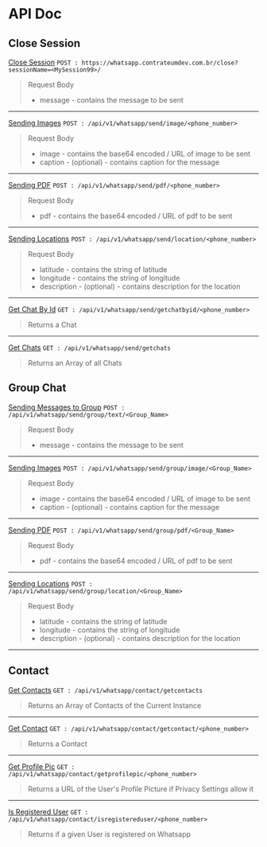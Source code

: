 # API Doc

## Close Session
<u>Close Session</u>
``POST : https://whatsapp.contrateumdev.com.br/close?sessionName=<MySession99>/``
> Request Body
> - message - contains the message to be sent
<hr>

<u>Sending Images</u>
``POST : /api/v1/whatsapp/send/image/<phone_number>``
> Request Body
> - image - contains the base64 encoded / URL of image to be sent
> - caption - (optional) - contains caption for the message
<hr>

<u>Sending PDF</u>
``POST : /api/v1/whatsapp/send/pdf/<phone_number>``
> Request Body
> - pdf - contains the base64 encoded / URL of pdf to be sent
<hr>

<u>Sending Locations</u>
``POST : /api/v1/whatsapp/send/location/<phone_number>``
> Request Body
> - latitude - contains the string of latitude
> - longitude - contains the string of longitude
> - description - (optional) - contains description for the location
<hr>

<u>Get Chat By Id</u>
``GET : /api/v1/whatsapp/send/getchatbyid/<phone_number>``
>Returns a Chat

<hr>

<u>Get Chats</u>
``GET : /api/v1/whatsapp/send/getchats``
>Returns an Array of all Chats


## Group Chat
<u>Sending Messages to Group</u>
``POST : /api/v1/whatsapp/send/group/text/<Group_Name>``
> Request Body
> - message - contains the message to be sent
<hr>

<u>Sending Images</u>
``POST : /api/v1/whatsapp/send/group/image/<Group_Name>``
> Request Body
> - image - contains the base64 encoded / URL of image to be sent
> - caption - (optional) - contains caption for the message
<hr>

<u>Sending PDF</u>
``POST : /api/v1/whatsapp/send/group/pdf/<Group_Name>``
> Request Body
> - pdf - contains the base64 encoded / URL of pdf to be sent
<hr>

<u>Sending Locations</u>
``POST : /api/v1/whatsapp/send/group/location/<Group_Name>``
> Request Body
> - latitude - contains the string of latitude
> - longitude - contains the string of longitude
> - description - (optional) - contains description for the location
<hr>


## Contact
<u>Get Contacts</u>
``GET : /api/v1/whatsapp/contact/getcontacts``
>Returns an Array of Contacts of the Current Instance

<hr>

<u>Get Contact</u>
``GET : /api/v1/whatsapp/contact/getcontact/<phone_number>``
>Returns a Contact

<hr>

<u>Get Profile Pic</u>
``GET : /api/v1/whatsapp/contact/getprofilepic/<phone_number>``
>Returns a URL of the User's Profile Picture if Privacy Settings allow it

<hr>

<u>Is Registered User</u>
``GET : /api/v1/whatsapp/contact/isregistereduser/<phone_number>``
>Returns if a given User is registered on Whatsapp